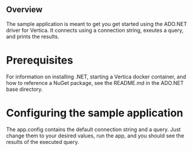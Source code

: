 ## Overview

The sample application is meant to get you get started using the ADO.NET driver for Vertica. It connects using a connection string, exeutes a query, and prints the results.

# Prerequisites

For information on installing .NET, starting a Vertica docker container, and how to reference a NuGet package, see the README.md in the ADO.NET base directory.

# Configuring the sample application

The app.config contains the default connection string and a query. Just change them to your desired values, run the app, and you should see the results of the executed query.